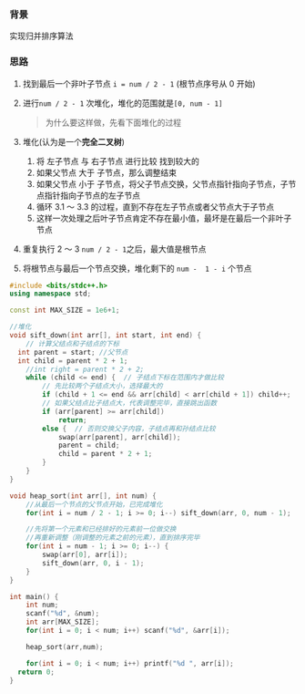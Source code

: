 ### 背景

实现归并排序算法

### 思路

1. 找到最后一个非叶子节点 `i = num / 2 - 1` (根节点序号从 0 开始)

2. 进行`num / 2 - 1` 次堆化，堆化的范围就是`[0, num - 1]`

   > 为什么要这样做，先看下面堆化的过程

3. 堆化(认为是一个**完全二叉树**)

   1. 将 左子节点 与 右子节点 进行比较 找到较大的
   2. 如果父节点 大于 子节点，那么调整结束
   3. 如果父节点 小于 子节点，将父子节点交换，父节点指针指向子节点，子节点指针指向子节点的左子节点
   4. 循环 3.1 ～ 3.3 的过程，直到不存在左子节点或者父节点大于子节点
   5. 这样一次处理之后叶子节点肯定不存在最小值，最坏是在最后一个非叶子节点

4. 重复执行 2 ～ 3 `num / 2 - 1`之后，最大值是根节点

5. 将根节点与最后一个节点交换，堆化剩下的 `num -  1 - i` 个节点

```C++
#include <bits/stdc++.h>
using namespace std;

const int MAX_SIZE = 1e6+1;

//堆化
void sift_down(int arr[], int start, int end) {
	// 计算父结点和子结点的下标
  int parent = start; //父节点
  int child = parent * 2 + 1;
	//int right = parent * 2 + 2;
    while (child <= end) {  // 子结点下标在范围内才做比较
        // 先比较两个子结点大小，选择最大的
        if (child + 1 <= end && arr[child] < arr[child + 1]) child++;
        // 如果父结点比子结点大，代表调整完毕，直接跳出函数
        if (arr[parent] >= arr[child])
            return;
        else {  // 否则交换父子内容，子结点再和孙结点比较
            swap(arr[parent], arr[child]);
            parent = child;
            child = parent * 2 + 1;
        }
    }
}

void heap_sort(int arr[], int num) {
	//从最后一个节点的父节点开始，已完成堆化
	for(int i = num / 2 - 1; i >= 0; i--) sift_down(arr, 0, num - 1);

	//先将第一个元素和已经排好的元素前一位做交换
	//再重新调整（刚调整的元素之前的元素），直到排序完毕
	for(int i = num - 1; i >= 0; i--) {
		swap(arr[0], arr[i]);
		sift_down(arr, 0, i - 1);
	}
}

int main() {
	int num;
	scanf("%d", &num);
	int arr[MAX_SIZE];
	for(int i = 0; i < num; i++) scanf("%d", &arr[i]);

	heap_sort(arr,num);

	for(int i = 0; i < num; i++) printf("%d ", arr[i]); 
  return 0;
}
```

